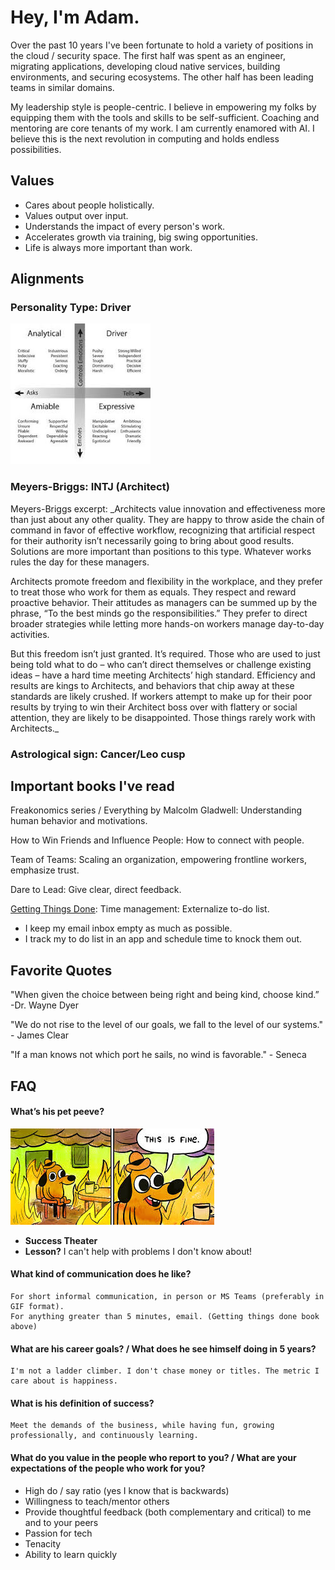 # Hey, I'm Adam.
Over the past 10 years I've been fortunate to hold a variety of positions in the cloud / security space. The first half was spent as an engineer, migrating applications, developing cloud native services, building environments, and securing ecosystems. The other half has been leading teams in similar domains.

My leadership style is people-centric. I believe in empowering my folks by equipping them with the tools and skills to be self-sufficient. Coaching and mentoring are core tenants of my work. I am currently enamored with AI. I believe this is the next revolution in computing and holds endless possibilities.

## Values
* Cares about people holistically. 
* Values output over input. 
* Understands the impact of every person's work.
* Accelerates growth via training, big swing opportunities. 
* Life is always more important than work. 

## Alignments
### Personality Type: Driver
![Personality Types](https://github.com/aleonard9/adam/blob/main/personality_type.png)

### Meyers-Briggs: INTJ (Architect)
 
Meyers-Briggs excerpt: 
_Architects value innovation and effectiveness more than just about any other quality. They are happy to throw aside the chain of command in favor of effective workflow, recognizing that artificial respect for their authority isn’t necessarily going to bring about good results. Solutions are more important than positions to this type. Whatever works rules the day for these managers.
 
Architects promote freedom and flexibility in the workplace, and they prefer to treat those who work for them as equals. They respect and reward proactive behavior. Their attitudes as managers can be summed up by the phrase, “To the best minds go the responsibilities.” They prefer to direct broader strategies while letting more hands-on workers manage day-to-day activities.
 
But this freedom isn’t just granted. It’s required. Those who are used to just being told what to do – who can’t direct themselves or challenge existing ideas – have a hard time meeting Architects’ high standard. Efficiency and results are kings to Architects, and behaviors that chip away at these standards are likely crushed. If workers attempt to make up for their poor results by trying to win their Architect boss over with flattery or social attention, they are likely to be disappointed. Those things rarely work with Architects._

### Astrological sign: Cancer/Leo cusp

## Important books I've read
Freakonomics series / Everything by Malcolm Gladwell: Understanding human behavior and motivations. 
 
How to Win Friends and Influence People: How to connect with people. 

Team of Teams: Scaling an organization, empowering frontline workers, emphasize trust.
 
Dare to Lead: Give clear, direct feedback. 
 
[Getting Things Done](https://youtu.be/gCswMsONkwY?si=4D6bckH1W8bS1W9V): Time management: Externalize to-do list. 
* I keep my email inbox empty as much as possible.
* I track my to do list in an app and schedule time to knock them out.

## Favorite Quotes
"When given the choice between being right and being kind, choose kind.” -Dr. Wayne Dyer

"We do not rise to the level of our goals, we fall to the level of our systems." - James Clear

"If a man knows not which port he sails, no wind is favorable." - Seneca

## FAQ
#### What’s his pet peeve?
  
![Fire](https://github.com/aleonard9/adam/blob/main/fire.png)

- **Success Theater**
- **Lesson?** I can't help with problems I don't know about!
 
#### What kind of communication does he like? 
    For short informal communication, in person or MS Teams (preferably in GIF format).
    For anything greater than 5 minutes, email. (Getting things done book above) 
 
#### What are his career goals? / What does he see himself doing in 5 years?
    I'm not a ladder climber. I don't chase money or titles. The metric I care about is happiness.  
 
#### What is his definition of success?
    Meet the demands of the business, while having fun, growing professionally, and continuously learning.
 
#### What do you value in the people who report to you? / What are your expectations of the people who work for you?
- High do / say ratio (yes I know that is backwards)
- Willingness to teach/mentor others
- Provide thoughtful feedback (both complementary and critical) to me and to your peers
- Passion for tech
- Tenacity
- Ability to learn quickly
 
